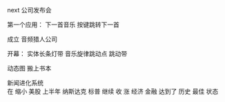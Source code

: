 next 公司发布会


第一个应用：  下一首音乐   按键跳转下一首

成立  音频猎人公司

开幕： 实体长条灯带  音乐旋律跳动点   跳动带   

动态图  搬上书本


新闻进化系统  
在  缩小  美股 上半年  纳斯达克  标普  继续  收  涨   经济  金融  达到了  历史  最佳  状态 





